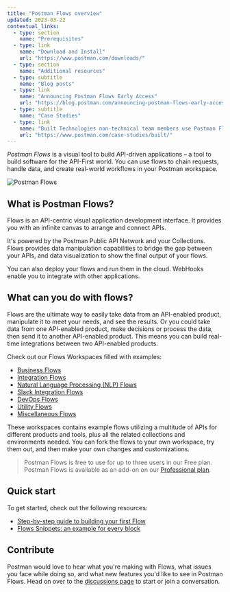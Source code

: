 ```yaml
---
title: "Postman Flows overview"
updated: 2023-03-22
contextual_links:
  - type: section
    name: "Prerequisites"
  - type: link
    name: "Download and Install"
    url: "https://www.postman.com/downloads/"
  - type: section
    name: "Additional resources"
  - type: subtitle
    name: "Blog posts"
  - type: link
    name: "Announcing Postman Flows Early Access"
    url: "https://blog.postman.com/announcing-postman-flows-early-access/"
  - type: subtitle
    name: "Case Studies"
  - type: link
    name: "Built Technologies non-technical team members use Postman Flows"
    url: "https://www.postman.com/case-studies/built/"
---
```


_Postman Flows_ is a visual tool to build API-driven applications – a tool to build software for the API-First world. You can use flows to chain requests, handle data, and create real-world workflows in your Postman workspace.

![Postman Flows](https://assets.postman.com/postman-docs/postman-flows-overview.gif)

## What is Postman Flows?

Flows is an API-centric visual application development interface. It provides you with an infinite canvas to arrange and connect APIs.

It's powered by the Postman Public API Network and your Collections. Flows provides data manipulation capabilities to bridge the gap between your APIs, and data visualization to show the final output of your flows.

You can also deploy your flows and run them in the cloud. WebHooks enable you to integrate with other applications.

## What can you do with flows?

Flows are the ultimate way to easily take data from an API-enabled product, manipulate it to meet your needs, and see the results. Or you could
take data from one API-enabled product, make decisions or process the data, then send it to another API-enabled product. This means you can build real-time integrations between two API-enabled products.

Check out our Flows Workspaces filled with examples:

* [Business Flows](https://www.postman.com/postman/workspace/business-flows)
* [Integration Flows](https://www.postman.com/postman/workspace/integration-flows)
* [Natural Language Processing (NLP) Flows](https://www.postman.com/postman/workspace/natural-language-processing-nlp-flows)
* [Slack Integration Flows](https://www.postman.com/postman/workspace/slack-integration-flows)
* [DevOps Flows](https://www.postman.com/postman/workspace/devops-flows)
* [Utility Flows](https://www.postman.com/postman/workspace/utility-flows)
* [Miscellaneous Flows](https://www.postman.com/postman/workspace/miscellaneous-flows)

These workspaces contains example flows utilizing a multitude of APIs for different products and tools, plus all the related collections and environments needed. You can fork the flows to your own workspace, try them out, and then make your own changes and customizations.

> Postman Flows is free to use for up to three users in our Free plan. Postman Flows is available as an add-on on our [Professional plan](https://www.postman.com/pricing/).

## Quick start

To get started, check out the following resources:

* [Step-by-step guide to building your first Flow](/docs/postman-flows/tutorials/building-your-first-flow/)
* [Flows Snippets: an example for every block](https://www.postman.com/postman/workspace/flows-snippets)

## Contribute

Postman would love to hear what you're making with Flows, what issues you face while doing so, and what new features you'd like to see in Postman Flows. Head on over to the [discussions page](https://github.com/postmanlabs/postman-flows/discussions) to start or join a conversation.
